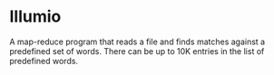 # Illumio
A map-reduce program that reads a file and finds matches against a predefined set of words. There can be up to 10K entries in the list of predefined words.
